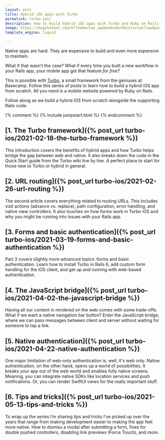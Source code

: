 ```yaml
---
layout: post
title: Hybrid iOS apps with Turbo
permalink: turbo-ios/
description: How to build hybrid iOS apps with Turbo and Ruby on Rails. An ongoing series covering authentication, the JavaScript bridge, architecture, and more.
image: https://mugshotbot.com/m?theme=two_up&mode=dark&color=yellow&pattern=lines_in_motion&image=c5e5335e&url=https://masilotti.com/turbo-ios/
template_engine: liquid

---
```


Native apps are hard. They are expensive to build and even more expensive to maintain.

What if that wasn’t the case? What if every time you built a new workflow in your Rails app, your mobile app got that feature *for free*?

This is possible with [Turbo](https://github.com/hotwired/turbo-ios/), a small framework from the geniuses at Basecamp. Follow this series of posts to learn how to build a hybrid iOS app from scratch. All you need is a mobile website powered by Ruby on Rails.

Follow along as we build a hybrid iOS from scratch alongside the supporting Rails code.

{% comment %}
{% include jumpstart.html %}
{% endcomment %}

## [1. The Turbo framework]({% post_url turbo-ios/2021-02-18-the-turbo-framework %})

This introduction covers the benefits of hybrid apps and how Turbo helps bridge the gap between web and native. It also breaks down the code in the Quick Start guide from the Turbo wiki line by line. A perfect place to start for those new to Turbo or hybrid in general.

## [2. URL routing]({% post_url turbo-ios/2021-02-26-url-routing %})

The second article covers everything related to routing URLs. This includes visit actions (advance vs. replace), path configuration, error handling, and native view controllers. It also touches on how forms work in Turbo iOS and why you might be running into issues with your Rails app.

## [3. Forms and basic authentication]({% post_url turbo-ios/2021-03-19-forms-and-basic-authentication %})

Part 3 covers slightly more advanced topics: forms and basic authentication. Learn how to install Turbo in Rails 6, add custom form handling for the iOS client, and get up and running with web-based authentication.

## [4. The JavaScript bridge]({% post_url turbo-ios/2021-04-02-the-javascript-bridge %})

Having all our content in rendered on the web comes with some trade-offs. What if we want a native navigation bar button? Enter the JavaScript bridge, where we can pass messages between client and server without waiting for someone to tap a link.

## [5. Native authentication]({% post_url turbo-ios/2021-04-22-native-authentication %})

One major limitation of web-only authentication is, well, it's web only. Native authentication, on the other hand, opens up a world of possibilities. It breaks your app out of the web world and enables fully native screens. Meaning, you can integrate native SDKs like location services and push notifications. Or, you can render SwiftUI views for the really important stuff.

## [6. Tips and tricks]({% post_url turbo-ios/2021-05-13-tips-and-tricks %})

To wrap up the series I’m sharing tips and tricks I’ve picked up over the years that range from making development easier to making the app feel more native. How to dismiss a modal after submitting a form, fixes for double pushed controllers, disabling link previews (Force Touch), and more.
